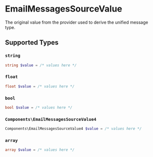 # EmailMessagesSourceValue

The original value from the provider used to derive the unified message type.


## Supported Types

### `string`

```php
string $value = /* values here */
```

### `float`

```php
float $value = /* values here */
```

### `bool`

```php
bool $value = /* values here */
```

### `Components\EmailMessagesSourceValue4`

```php
Components\EmailMessagesSourceValue4 $value = /* values here */
```

### `array`

```php
array $value = /* values here */
```

